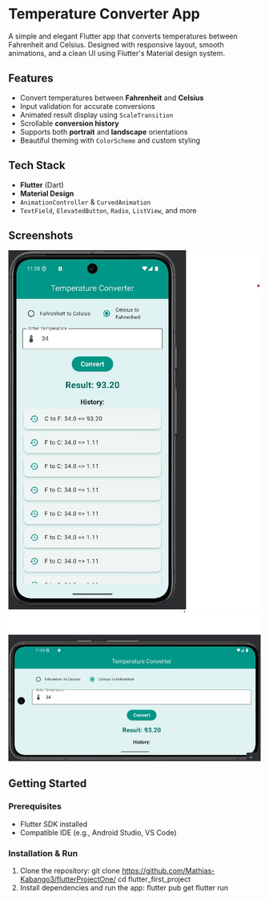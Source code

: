 # Temperature Converter App

A simple and elegant Flutter app that converts temperatures between Fahrenheit and Celsius. Designed with responsive layout, smooth animations, and a clean UI using Flutter's Material design system.

## Features

- Convert temperatures between **Fahrenheit** and **Celsius**
- Input validation for accurate conversions
- Animated result display using `ScaleTransition`
- Scrollable **conversion history**
- Supports both **portrait** and **landscape** orientations
- Beautiful theming with `ColorScheme` and custom styling

## Tech Stack

- **Flutter** (Dart)
- **Material Design**
- `AnimationController` & `CurvedAnimation`
- `TextField`, `ElevatedButton`, `Radio`, `ListView`, and more

## Screenshots
![Portrait View](images/portrait.jpg)
![Landscape View](images/landscape.jpg)


## Getting Started

### Prerequisites
- Flutter SDK installed
- Compatible IDE (e.g., Android Studio, VS Code)

### Installation & Run

1. Clone the repository:
   git clone https://github.com/Mathias-Kabango3/flutterProjectOne/
   cd flutter_first_project
2. Install dependencies and run the app:
   flutter pub get
   flutter run
